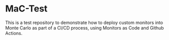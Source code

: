 # MaC-Test

This is a test repository to demonstrate how to deploy custom monitors into Monte Carlo as part of a CI/CD process, using Monitors as Code and Github Actions.
